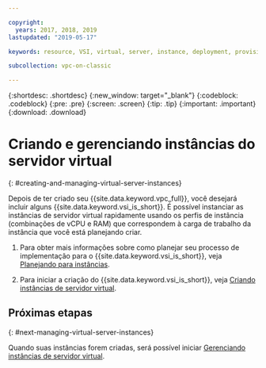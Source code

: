 ```yaml
---

copyright:
  years: 2017, 2018, 2019
lastupdated: "2019-05-17"

keywords: resource, VSI, virtual, server, instance, deployment, provisioning, instantiate, managing

subcollection: vpc-on-classic

---
```


{:shortdesc: .shortdesc}
{:new_window: target="_blank"}
{:codeblock: .codeblock}
{:pre: .pre}
{:screen: .screen}
{:tip: .tip}
{:important: .important}
{:download: .download}

# Criando e gerenciando instâncias do servidor virtual
{: #creating-and-managing-virtual-server-instances}

Depois de ter criado seu {{site.data.keyword.vpc_full}}, você desejará incluir alguns {{site.data.keyword.vsi_is_short}}. É possível instanciar as instâncias de servidor virtual rapidamente usando os perfis de instância (combinações de vCPU e RAM) que correspondem à carga de trabalho da instância que você está planejando criar.

1. Para obter mais informações sobre como planejar seu processo de implementação para o {{site.data.keyword.vsi_is_short}}, veja [Planejando para instâncias](/docs/vpc-on-classic-vsi?topic=vpc-on-classic-vsi-planning-for-instances). 

2. Para iniciar a criação do {{site.data.keyword.vsi_is_short}}, veja [Criando instâncias de servidor virtual](/docs/vpc-on-classic-vsi?topic=vpc-on-classic-vsi-creating-virtual-servers).

## Próximas etapas
{: #next-managing-virtual-server-instances}

Quando suas instâncias forem criadas, será possível iniciar [Gerenciando instâncias de servidor virtual](/docs/vpc-on-classic-vsi?topic=vpc-on-classic-vsi-managing-virtual-server-instances).
